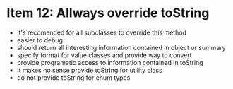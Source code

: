 # Item 12: Allways override toString

- it's recomended for all subclasses to override this method
- easier to debug
- should return all interesting information contained in object or summary
- specify format for value classes and provide way to convert
- provide programatic access to information contained in toString
- it makes no sense provide toString for utility class
- do not provide toString for enum types
